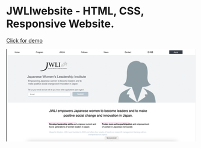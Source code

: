 # JWLIwebsite - HTML, CSS, Responsive Website.

<a href="https://jwli-daphnyemily.netlify.app/">Click for demo</a>

<img src="https://github.com/daphnyemily/JWLIwebsite/blob/answer/JWLIimg.png">

